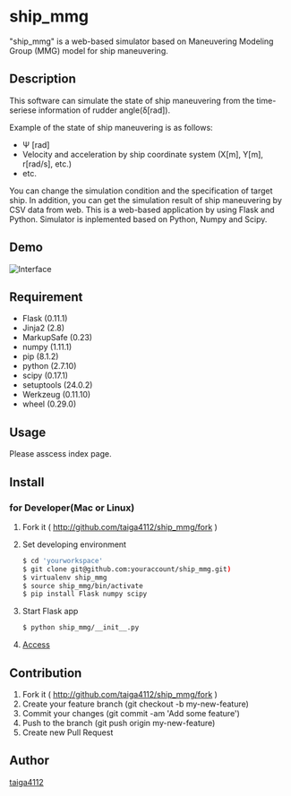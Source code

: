 # ship_mmg
"ship_mmg" is a web-based simulator based on Maneuvering Modeling Group (MMG) model for ship maneuvering.

## Description
This software can simulate the state of ship maneuvering from the time-seriese information of rudder angle(&delta;[rad]).

Example of the state of ship maneuvering is as follows:
- &Psi; [rad]
- Velocity and acceleration by ship coordinate system (X[m], Y[m], r[rad/s], etc.)
- etc.

You can change the simulation condition and the specification of target ship. In addition, you can get the simulation result of ship maneuvering by CSV data from web.
This is a web-based application by using Flask and Python. Simulator is inplemented based on Python, Numpy and Scipy.

## Demo
![Interface](https://github.com/taiga4112/ship_mmg/wiki/images/demo_readme.png "Interface")

## Requirement
- Flask (0.11.1)
- Jinja2 (2.8)
- MarkupSafe (0.23)
- numpy (1.11.1)
- pip (8.1.2)
- python (2.7.10)
- scipy (0.17.1)
- setuptools (24.0.2)
- Werkzeug (0.11.10)
- wheel (0.29.0)

## Usage
Please asscess index page.

## Install

### for Developer(Mac or Linux)
1. Fork it ( http://github.com/taiga4112/ship_mmg/fork )

2. Set developing environment
	```bash
	$ cd 'yourworkspace'
	$ git clone git@github.com:youraccount/ship_mmg.git)
	$ virtualenv ship_mmg
	$ source ship_mmg/bin/activate
	$ pip install Flask numpy scipy
	```

3. Start Flask app
	```bash
	$ python ship_mmg/__init__.py
	```

4. [Access](http://localhost:5000/)

## Contribution
1. Fork it ( http://github.com/taiga4112/ship_mmg/fork )
2. Create your feature branch (git checkout -b my-new-feature)
3. Commit your changes (git commit -am 'Add some feature')
4. Push to the branch (git push origin my-new-feature)
5. Create new Pull Request

## Author

[taiga4112](https://github.com/taiga4112)


